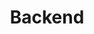 ---
title: "Backend"
layout: category
permalink: /categories/backend/
author_profile: true
taxonomy: Backend
sidebar:
  nav: "categories"
---